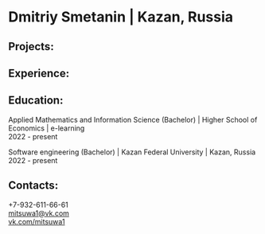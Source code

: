 # Dmitriy Smetanin  | Kazan, Russia 

## Projects:

## Experience:

## Education:

Applied Mathematics and Information Science (Bachelor) | Higher School of Economics | e-learning <br>
2022 - present

Software engineering (Bachelor) | Kazan Federal University | Kazan, Russia <br>
2022 - present





## Contacts:
<div>
+7-932-611-66-61  <br>
<a href="mailto:mitsuwa1@vk.com">mitsuwa1@vk.com</a>  <br>
<a href="https://vk.com/mitsuwa1">vk.com/mitsuwa1</a>
</div>
